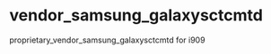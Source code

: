 vendor_samsung_galaxysctcmtd
============================

proprietary_vendor_samsung_galaxysctcmtd for i909
